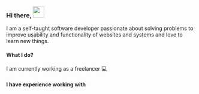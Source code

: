 ### Hi there, <img src="https://raw.githubusercontent.com/MartinHeinz/MartinHeinz/master/wave.gif" width="30px">

I am a self-taught software developer passionate about solving problems to improve usability and functionality of websites and systems and love to learn new things.

#### What I do?

I am currently working as a freelancer 💻

#### I have experience working with



![<img height="32" width="32" src="https://cdn.jsdelivr.net/npm/simple-icons@v6/icons/html.svg" />](https://img.shields.io/badge/<HTML>-<HTML>-informational?style=flat&logo=data:image/svg%2bxml;base64,<BASE64_DATA>)
